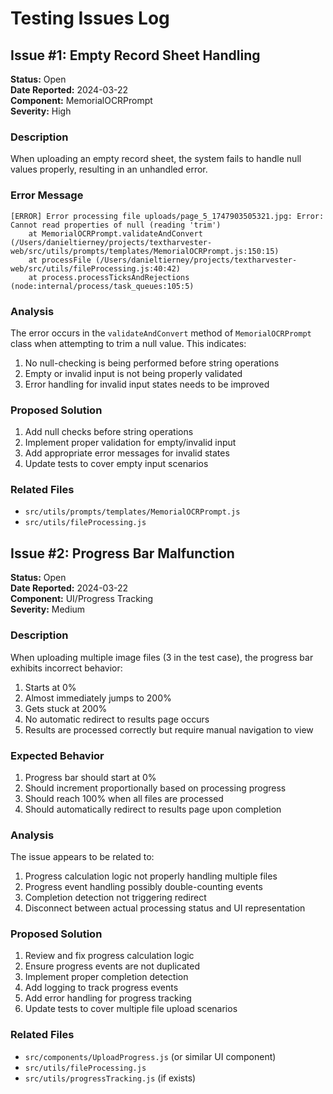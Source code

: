 # Testing Issues Log

## Issue #1: Empty Record Sheet Handling
**Status:** Open  
**Date Reported:** 2024-03-22  
**Component:** MemorialOCRPrompt  
**Severity:** High  

### Description
When uploading an empty record sheet, the system fails to handle null values properly, resulting in an unhandled error.

### Error Message
```
[ERROR] Error processing file uploads/page_5_1747903505321.jpg: Error: Cannot read properties of null (reading 'trim')
    at MemorialOCRPrompt.validateAndConvert (/Users/danieltierney/projects/textharvester-web/src/utils/prompts/templates/MemorialOCRPrompt.js:150:15)
    at processFile (/Users/danieltierney/projects/textharvester-web/src/utils/fileProcessing.js:40:42)
    at process.processTicksAndRejections (node:internal/process/task_queues:105:5)
```

### Analysis
The error occurs in the `validateAndConvert` method of `MemorialOCRPrompt` class when attempting to trim a null value. This indicates:
1. No null-checking is being performed before string operations
2. Empty or invalid input is not being properly validated
3. Error handling for invalid input states needs to be improved

### Proposed Solution
1. Add null checks before string operations
2. Implement proper validation for empty/invalid input
3. Add appropriate error messages for invalid states
4. Update tests to cover empty input scenarios

### Related Files
- `src/utils/prompts/templates/MemorialOCRPrompt.js`
- `src/utils/fileProcessing.js`

## Issue #2: Progress Bar Malfunction
**Status:** Open  
**Date Reported:** 2024-03-22  
**Component:** UI/Progress Tracking  
**Severity:** Medium  

### Description
When uploading multiple image files (3 in the test case), the progress bar exhibits incorrect behavior:
1. Starts at 0%
2. Almost immediately jumps to 200%
3. Gets stuck at 200%
4. No automatic redirect to results page occurs
5. Results are processed correctly but require manual navigation to view

### Expected Behavior
1. Progress bar should start at 0%
2. Should increment proportionally based on processing progress
3. Should reach 100% when all files are processed
4. Should automatically redirect to results page upon completion

### Analysis
The issue appears to be related to:
1. Progress calculation logic not properly handling multiple files
2. Progress event handling possibly double-counting events
3. Completion detection not triggering redirect
4. Disconnect between actual processing status and UI representation

### Proposed Solution
1. Review and fix progress calculation logic
2. Ensure progress events are not duplicated
3. Implement proper completion detection
4. Add logging to track progress events
5. Add error handling for progress tracking
6. Update tests to cover multiple file upload scenarios

### Related Files
- `src/components/UploadProgress.js` (or similar UI component)
- `src/utils/fileProcessing.js`
- `src/utils/progressTracking.js` (if exists) 